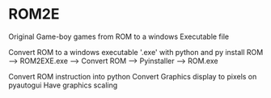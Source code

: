 # ROM2E
Original Game-boy games from ROM to a windows Executable file

Convert ROM to a windows executable '.exe' with python and py install
ROM --> ROM2EXE.exe --> Convert ROM --> Pyinstaller --> ROM.exe

Convert ROM instruction into python
Convert Graphics display to pixels on pyautogui
Have graphics scaling
